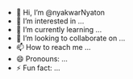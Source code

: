 - 👋 Hi, I’m @nyakwarNyaton
- 👀 I’m interested in ...
- 🌱 I’m currently learning ...
- 💞️ I’m looking to collaborate on ...
- 📫 How to reach me ...
- 😄 Pronouns: ...
- ⚡ Fun fact: ...

<!---
nyakwarNyaton/nyakwarNyaton is a ✨ special ✨ repository because its `README.md` (this file) appears on your GitHub profile.
You can click the Preview link to take a look at your changes.
--->
